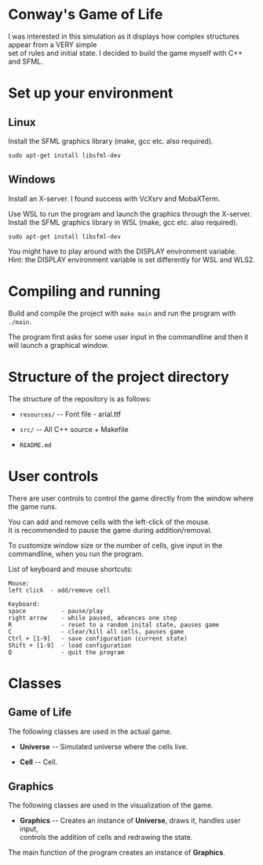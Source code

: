 # Conway's Game of Life

I was interested in this simulation as it displays how complex structures appear from a VERY simple  
set of rules and initial state. I decided to build the game myself with C++ and SFML.

# Set up your environment

## Linux

Install the SFML graphics library (make, gcc etc. also required).

    sudo apt-get install libsfml-dev

## Windows

Install an X-server. I found success with VcXsrv and MobaXTerm.

Use WSL to run the program and launch the graphics through the X-server.  
Install the SFML graphics library in WSL (make, gcc etc. also required).

    sudo apt-get install libsfml-dev

You might have to play around with the DISPLAY environment variable.  
Hint: the DISPLAY environment variable is set differently for WSL and WLS2.

# Compiling and running

Build and compile the project with `make main` and run the program with `./main`.
    
The program first asks for some user input in the commandline and then it will launch a graphical window.
    
# Structure of the project directory

The structure of the repository is as follows:

  * `resources/` -- Font file - arial.ttf

  * `src/` -- All C++ source + Makefile

  * `README.md`

# User controls

There are user controls to control the game directly from the window where the game runs.

You can add and remove cells with the left-click of the mouse.  
It is recommended to pause the game during addition/removal.

To customize window size or the number of cells, give input in the commandline, when you run the program.

List of keyboard and mouse shortcuts:

    Mouse:
    left click  - add/remove cell

    Keyboard:
    space          - pause/play
    right arrow    - while paused, advances one step
    R              - reset to a random inital state, pauses game
    C              - clear/kill all cells, pauses game
    Ctrl + [1-9]   - save configuration (current state)
    Shift + [1-9]  - load configuration
    Q              - quit the program


# Classes

## Game of Life

The following classes are used in the actual game.

* **Universe** -- Simulated universe where the cells live.

* **Cell** -- Cell.
   
## Graphics

The following classes are used in the visualization of the game.

* **Graphics** -- Creates an instance of **Universe**, draws it, handles user input,  
    controls the addition of cells and redrawing the state.

The main function of the program creates an instance of **Graphics**.